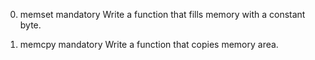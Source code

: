 0. memset
mandatory
Write a function that fills memory with a constant byte.

1. memcpy
mandatory
Write a function that copies memory area.
